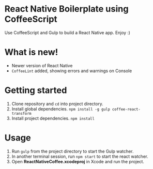 React Native Boilerplate using CoffeeScript
================

Use CoffeeScript and Gulp to build a React Native app. Enjoy :)

# What is new!
 - Newer version of React Native
 - `CoffeeLint` added, showing errors and warnings on Console

# Getting started

1. Clone repository and `cd` into project directory.
2. Install global dependencies.
   `npm install -g gulp coffee-react-transform`
3. Install project dependencies.
   `npm install`

# Usage

1. Run `gulp` from the project directory to start the Gulp watcher.
2. In another terminal session, run `npm start` to start the react watcher.
3. Open **ReactNativeCoffee.xcodeproj** in Xcode and run the project.

